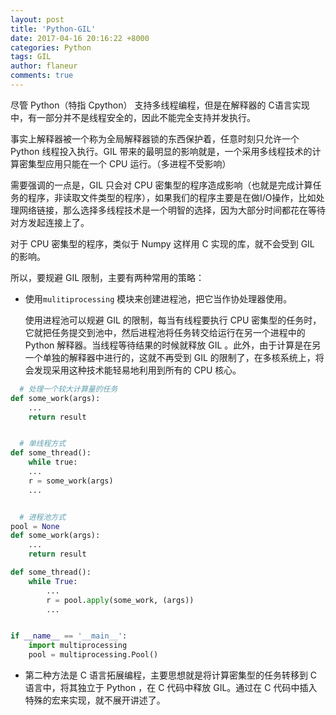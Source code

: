 ```yaml
---
layout: post
title: 'Python-GIL'
date: 2017-04-16 20:16:22 +8000
categories: Python
tags: GIL
author: flaneur
comments: true
---
```


尽管 Python（特指 Cpython） 支持多线程编程，但是在解释器的 C语言实现中，有一部分并不是线程安全的，因此不能完全支持并发执行。

事实上解释器被一个称为全局解释器锁的东西保护着，任意时刻只允许一个 Python 线程投入执行。GIL 带来的最明显的影响就是，一个采用多线程技术的计算密集型应用只能在一个 CPU 运行。（多进程不受影响）

需要强调的一点是，GIL 只会对 CPU 密集型的程序造成影响（也就是完成计算任务的程序，非读取文件类型的程序），如果我们的程序主要是在做I/O操作，比如处理网络链接，那么选择多线程技术是一个明智的选择，因为大部分时间都花在等待对方发起连接上了。

对于 CPU 密集型的程序，类似于 Numpy 这样用 C 实现的库，就不会受到 GIL 的影响。



所以，要规避 GIL 限制，主要有两种常用的策略：

- 使用`mulitiprocessing` 模块来创建进程池，把它当作协处理器使用。

  使用进程池可以规避 GIL 的限制，每当有线程要执行 CPU 密集型的任务时，它就把任务提交到池中，然后进程池将任务转交给运行在另一个进程中的 Python 解释器。当线程等待结果的时候就释放 GIL 。此外，由于计算是在另一个单独的解释器中进行的，这就不再受到 GIL 的限制了，在多核系统上，将会发现采用这种技术能轻易地利用到所有的 CPU 核心。

```python
  # 处理一个较大计算量的任务
def some_work(args):
    ...
    return result


  # 单线程方式  
def some_thread():
    while true:
    ...
    r = some_work(args)
    ...


  # 进程池方式
pool = None
def some_work(args):
    ...
    return result

def some_thread():
    while True:
        ...
        r = pool.apply(some_work, (args))
        ...


if __name__ == '__main__':
    import multiprocessing
    pool = multiprocessing.Pool()
```




- 第二种方法是 C 语言拓展编程，主要思想就是将计算密集型的任务转移到 C 语言中，将其独立于 Python ，在 C 代码中释放 GIL。通过在 C 代码中插入特殊的宏来实现，就不展开讲述了。
